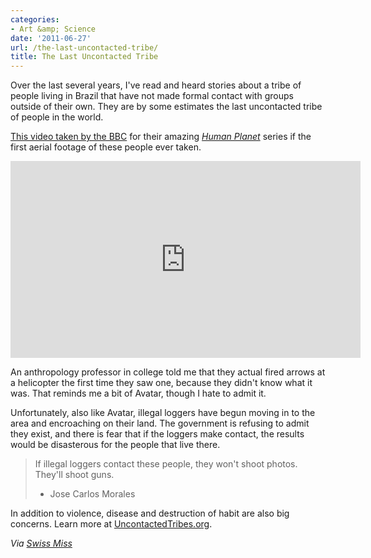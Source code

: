 ```yaml
---
categories:
- Art &amp; Science
date: '2011-06-27'
url: /the-last-uncontacted-tribe/
title: The Last Uncontacted Tribe
---
```


Over the last several years, I've read and heard stories about a tribe of people living in Brazil that have not made formal contact with groups outside of their own. They are by some estimates the last uncontacted tribe of people in the world.

<a href="http://vimeo.com/19712297">This video taken by the BBC</a> for their amazing <a href="https://gomakethings.com/human-planet/"><em>Human Planet</em></a> series if the first aerial footage of these people ever taken.

<iframe class="alignc" src="https://player.vimeo.com/video/19712297" width="560" height="315" frameborder="0"></iframe>

An anthropology professor in college told me that they actual fired arrows at a helicopter the first time they saw one, because they didn't know what it was. That reminds me a bit of Avatar, though I hate to admit it.

Unfortunately, also like Avatar, illegal loggers have begun moving in to the area and encroaching on their land. The government is refusing to admit they exist, and there is fear that if the loggers make contact, the results would be disasterous for the people that live there.

<blockquote>If illegal loggers contact these people, they won't shoot photos. They'll shoot guns.

- Jose Carlos Morales</blockquote>

In addition to violence, disease and destruction of habit are also big concerns. Learn more at <a href="http://www.uncontactedtribes.org/">UncontactedTribes.org</a>.

<em>Via <a href="http://www.swiss-miss.com/2011/06/uncontacted-amazon-tribe.html">Swiss Miss</a></em>